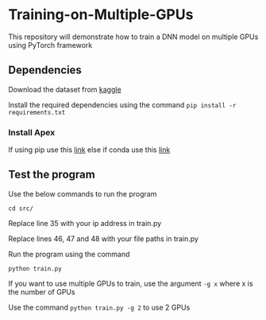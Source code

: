 # Training-on-Multiple-GPUs
This repository will demonstrate how to train a DNN model on multiple GPUs using PyTorch framework

## Dependencies

Download the dataset from [kaggle](https://www.kaggle.com/c/siim-isic-melanoma-classification/discussion/164092)

Install the required dependencies using the command `pip install -r requirements.txt`

### Install Apex 
If using pip use this [link](https://github.com/NVIDIA/apex) else if conda use this [link](https://anaconda.org/conda-forge/nvidia-apex)

## Test the program

Use the below commands to run the program

`cd src/`

Replace line 35 with your ip address in train.py 

Replace lines 46, 47 and 48 with your file paths in train.py

Run the program using the command

`python train.py`

If you want to use multiple GPUs to train, use the argument `-g x` where x is the number of GPUs

Use the command `python train.py -g 2` to use 2 GPUs

